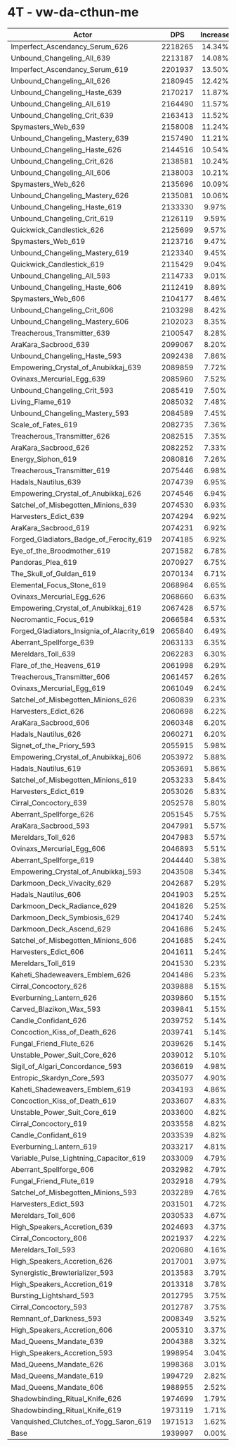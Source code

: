 # 4T - vw-da-cthun-me
| Actor | DPS | Increase |
|---|:---:|:---:|
|Imperfect_Ascendancy_Serum_626|2218265|14.34%|
|Unbound_Changeling_All_639|2213187|14.08%|
|Imperfect_Ascendancy_Serum_619|2201937|13.50%|
|Unbound_Changeling_All_626|2180945|12.42%|
|Unbound_Changeling_Haste_639|2170217|11.87%|
|Unbound_Changeling_All_619|2164490|11.57%|
|Unbound_Changeling_Crit_639|2163413|11.52%|
|Spymasters_Web_639|2158008|11.24%|
|Unbound_Changeling_Mastery_639|2157490|11.21%|
|Unbound_Changeling_Haste_626|2144516|10.54%|
|Unbound_Changeling_Crit_626|2138581|10.24%|
|Unbound_Changeling_All_606|2138003|10.21%|
|Spymasters_Web_626|2135696|10.09%|
|Unbound_Changeling_Mastery_626|2135081|10.06%|
|Unbound_Changeling_Haste_619|2133330|9.97%|
|Unbound_Changeling_Crit_619|2126119|9.59%|
|Quickwick_Candlestick_626|2125699|9.57%|
|Spymasters_Web_619|2123716|9.47%|
|Unbound_Changeling_Mastery_619|2123340|9.45%|
|Quickwick_Candlestick_619|2115429|9.04%|
|Unbound_Changeling_All_593|2114733|9.01%|
|Unbound_Changeling_Haste_606|2112419|8.89%|
|Spymasters_Web_606|2104177|8.46%|
|Unbound_Changeling_Crit_606|2103298|8.42%|
|Unbound_Changeling_Mastery_606|2102023|8.35%|
|Treacherous_Transmitter_639|2100547|8.28%|
|AraKara_Sacbrood_639|2099067|8.20%|
|Unbound_Changeling_Haste_593|2092438|7.86%|
|Empowering_Crystal_of_Anubikkaj_639|2089859|7.72%|
|Ovinaxs_Mercurial_Egg_639|2085960|7.52%|
|Unbound_Changeling_Crit_593|2085419|7.50%|
|Living_Flame_619|2085032|7.48%|
|Unbound_Changeling_Mastery_593|2084589|7.45%|
|Scale_of_Fates_619|2082735|7.36%|
|Treacherous_Transmitter_626|2082515|7.35%|
|AraKara_Sacbrood_626|2082252|7.33%|
|Energy_Siphon_619|2080816|7.26%|
|Treacherous_Transmitter_619|2075446|6.98%|
|Hadals_Nautilus_639|2074739|6.95%|
|Empowering_Crystal_of_Anubikkaj_626|2074546|6.94%|
|Satchel_of_Misbegotten_Minions_639|2074530|6.93%|
|Harvesters_Edict_639|2074294|6.92%|
|AraKara_Sacbrood_619|2074231|6.92%|
|Forged_Gladiators_Badge_of_Ferocity_619|2074185|6.92%|
|Eye_of_the_Broodmother_619|2071582|6.78%|
|Pandoras_Plea_619|2070927|6.75%|
|The_Skull_of_Guldan_619|2070134|6.71%|
|Elemental_Focus_Stone_619|2068964|6.65%|
|Ovinaxs_Mercurial_Egg_626|2068660|6.63%|
|Empowering_Crystal_of_Anubikkaj_619|2067428|6.57%|
|Necromantic_Focus_619|2066584|6.53%|
|Forged_Gladiators_Insignia_of_Alacrity_619|2065840|6.49%|
|Aberrant_Spellforge_639|2063133|6.35%|
|Mereldars_Toll_639|2062283|6.30%|
|Flare_of_the_Heavens_619|2061998|6.29%|
|Treacherous_Transmitter_606|2061457|6.26%|
|Ovinaxs_Mercurial_Egg_619|2061049|6.24%|
|Satchel_of_Misbegotten_Minions_626|2060839|6.23%|
|Harvesters_Edict_626|2060698|6.22%|
|AraKara_Sacbrood_606|2060348|6.20%|
|Hadals_Nautilus_626|2060271|6.20%|
|Signet_of_the_Priory_593|2055915|5.98%|
|Empowering_Crystal_of_Anubikkaj_606|2053972|5.88%|
|Hadals_Nautilus_619|2053691|5.86%|
|Satchel_of_Misbegotten_Minions_619|2053233|5.84%|
|Harvesters_Edict_619|2053026|5.83%|
|Cirral_Concoctory_639|2052578|5.80%|
|Aberrant_Spellforge_626|2051545|5.75%|
|AraKara_Sacbrood_593|2047991|5.57%|
|Mereldars_Toll_626|2047983|5.57%|
|Ovinaxs_Mercurial_Egg_606|2046893|5.51%|
|Aberrant_Spellforge_619|2044440|5.38%|
|Empowering_Crystal_of_Anubikkaj_593|2043508|5.34%|
|Darkmoon_Deck_Vivacity_629|2042687|5.29%|
|Hadals_Nautilus_606|2041903|5.25%|
|Darkmoon_Deck_Radiance_629|2041826|5.25%|
|Darkmoon_Deck_Symbiosis_629|2041740|5.24%|
|Darkmoon_Deck_Ascend_629|2041686|5.24%|
|Satchel_of_Misbegotten_Minions_606|2041685|5.24%|
|Harvesters_Edict_606|2041611|5.24%|
|Mereldars_Toll_619|2041530|5.23%|
|Kaheti_Shadeweavers_Emblem_626|2041486|5.23%|
|Cirral_Concoctory_626|2039888|5.15%|
|Everburning_Lantern_626|2039860|5.15%|
|Carved_Blazikon_Wax_593|2039841|5.15%|
|Candle_Confidant_626|2039752|5.14%|
|Concoction_Kiss_of_Death_626|2039741|5.14%|
|Fungal_Friend_Flute_626|2039626|5.14%|
|Unstable_Power_Suit_Core_626|2039012|5.10%|
|Sigil_of_Algari_Concordance_593|2036619|4.98%|
|Entropic_Skardyn_Core_593|2035077|4.90%|
|Kaheti_Shadeweavers_Emblem_619|2034193|4.86%|
|Concoction_Kiss_of_Death_619|2033607|4.83%|
|Unstable_Power_Suit_Core_619|2033600|4.82%|
|Cirral_Concoctory_619|2033558|4.82%|
|Candle_Confidant_619|2033539|4.82%|
|Everburning_Lantern_619|2033217|4.81%|
|Variable_Pulse_Lightning_Capacitor_619|2033009|4.79%|
|Aberrant_Spellforge_606|2032982|4.79%|
|Fungal_Friend_Flute_619|2032918|4.79%|
|Satchel_of_Misbegotten_Minions_593|2032289|4.76%|
|Harvesters_Edict_593|2031501|4.72%|
|Mereldars_Toll_606|2030533|4.67%|
|High_Speakers_Accretion_639|2024693|4.37%|
|Cirral_Concoctory_606|2021937|4.22%|
|Mereldars_Toll_593|2020680|4.16%|
|High_Speakers_Accretion_626|2017001|3.97%|
|Synergistic_Brewterializer_593|2013583|3.79%|
|High_Speakers_Accretion_619|2013318|3.78%|
|Bursting_Lightshard_593|2012795|3.75%|
|Cirral_Concoctory_593|2012787|3.75%|
|Remnant_of_Darkness_593|2008349|3.52%|
|High_Speakers_Accretion_606|2005310|3.37%|
|Mad_Queens_Mandate_639|2004388|3.32%|
|High_Speakers_Accretion_593|1998954|3.04%|
|Mad_Queens_Mandate_626|1998368|3.01%|
|Mad_Queens_Mandate_619|1994729|2.82%|
|Mad_Queens_Mandate_606|1988955|2.52%|
|Shadowbinding_Ritual_Knife_626|1974699|1.79%|
|Shadowbinding_Ritual_Knife_619|1973119|1.71%|
|Vanquished_Clutches_of_Yogg_Saron_619|1971513|1.62%|
|Base|1939997|0.00%|
